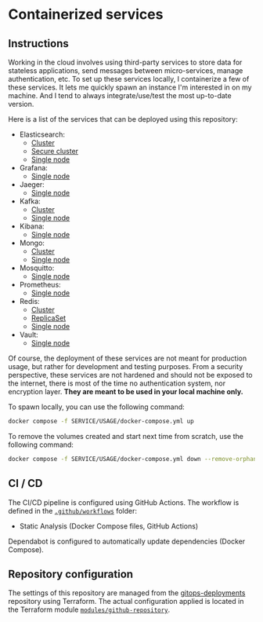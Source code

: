 # Containerized services

## Instructions

Working in the cloud involves using third-party services to store data for stateless applications, send messages between micro-services, manage authentication, etc. To set up these services locally, I containerize a few of these services. It lets me quickly spawn an instance I'm interested in on my machine. And I tend to always integrate/use/test the most up-to-date version.

Here is a list of the services that can be deployed using this repository:

- Elasticsearch:
  - [Cluster](./elasticsearch/cluster)
  - [Secure cluster](./elasticsearch/secure-cluster)
  - [Single node](./elasticsearch/single-node)
- Grafana:
  - [Single node](./grafana/single-node)
- Jaeger:
  - [Single node](./jaeger/single-node)
- Kafka:
  - [Cluster](./kafka/cluster)
  - [Single node](./kafka/single-node)
- Kibana:
  - [Single node](./kibana/single-node)
- Mongo:
  - [Cluster](./mongo/cluster)
  - [Single node](./mongo/single-node)
- Mosquitto:
  - [Single node](./mosquitto/single-node)
- Prometheus:
  - [Single node](./prometheus/single-node)
- Redis:
  - [Cluster](./redis/cluster)
  - [ReplicaSet](./redis/replica-set)
  - [Single node](./redis/single-node)
- Vault:
  - [Single node](./vault/single-node)

Of course, the deployment of these services are not meant for production usage, but rather for development and testing purposes. From a security perspective, these services are not hardened and should not be exposed to the internet, there is most of the time no authentication system, nor encryption layer. **They are meant to be used in your local machine only.**

To spawn locally, you can use the following command:

```bash
docker compose -f SERVICE/USAGE/docker-compose.yml up
```

To remove the volumes created and start next time from scratch, use the following command:

```bash
docker compose -f SERVICE/USAGE/docker-compose.yml down --remove-orphans --volumes
```

## CI / CD

The CI/CD pipeline is configured using GitHub Actions. The workflow is defined in the [`.github/workflows`](.github/workflows) folder:

- Static Analysis (Docker Compose files, GitHub Actions)

Dependabot is configured to automatically update dependencies (Docker Compose).

## Repository configuration

The settings of this repository are managed from the [gitops-deployments](https://github.com/jaudiger/gitops-deployments) repository using Terraform. The actual configuration applied is located in the Terraform module [`modules/github-repository`](https://github.com/jaudiger/gitops-deployments/tree/main/modules/github-repository).
